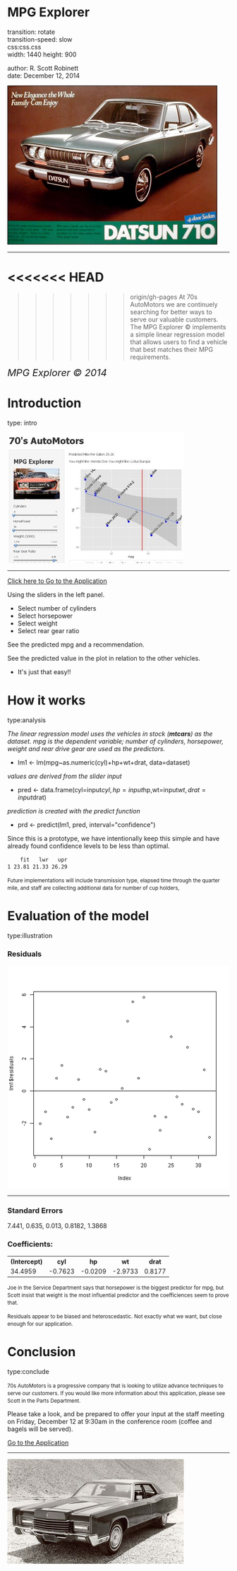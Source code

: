 
MPG Explorer
========================================================
transition: rotate  
transition-speed: slow  
css:css.css  
width: 1440
height: 900 

author: R. Scott Robinett  
date: December 12, 2014   


![Datsun 710](datsun710.jpg)

***
<<<<<<< HEAD
=======

>>>>>>> origin/gh-pages
At 70s AutoMotors we are continuely searching for better ways to serve our valuable customers.  The MPG Explorer &copy; implements a simple linear regression model that allows users to find a vehicle that best matches their MPG requirements.  


<span style="font-size:22px;font-style: italic;">MPG Explorer &copy; 2014</span>

Introduction
========================================================
type: intro

![screenshot](mpg.jpg)
***
[Click here to Go to the Application](http://rsrobinett.shinyapps.io/devDataProducts)  

Using the sliders in the left panel. 

* Select number of cylinders
* Select horsepower
* Select weight
* Select rear gear ratio  

See the predicted mpg and a recommendation.  

See the predicted value in the plot in relation to the other vehicles.  
* It's just that easy!!




How it works
========================================================
type:analysis

_The linear regression model uses the vehicles in stock (__mtcars__) as the dataset.  *mpg* is the dependent variable; number of cylinders, horsepower, weight and rear drive gear are used as the predictors._  
* lm1 <- lm(mpg~as.numeric(cyl)+hp+wt+drat, data=dataset)  

_values are derived from the slider input_
* pred <- data.frame(cyl=input$cyl,hp=input$hp,wt=input$wt,drat=input$drat)  

_prediction is created with the predict function_ 
* prd <- predict(lm1, pred, interval="confidence")

Since this is a prototype, we have intentionally keep this simple and have already found confidence levels to be less than optimal.  


```
    fit   lwr   upr
1 23.81 21.33 26.29
```
<small>Future implementations will include transmission type, elapsed time through the quarter mile, and staff are collecting additional data for number of cup holders,</small>   


Evaluation of the model
========================================================
type:illustration

### Residuals
![plot of chunk unnamed-chunk-2](index-figure/unnamed-chunk-2.png) 
***

### Standard Errors
7.441, 0.635, 0.013, 0.8182, 1.3868  

### Coefficients: 
<table>
<tr>
<th>(Intercept)</th><th>cyl</th><th>hp</th><th>wt</th><th>drat</th>
</tr>
<tr>
<td>34.4959</td><td>-0.7623</td>
<td>-0.0209</td><td>-2.9733</td><td>0.8177</td>
</tr>
</table>  
<small>Joe in the Service Department says that horsepower is the biggest predictor for mpg, but Scott insist that weight is the most influential predictor and the coefficiences seem to prove that.  

Residuals appear to be biased and heteroscedastic.  Not exactly what we want, but close enough for our application.
</small>

Conclusion
========================================================
type:conclude


<small>70s AutoMotors is a progressive company that is looking to utilize advance techniques to serve our customers.  If you would like more information about this application, please see Scott in the Parts Department.</small>    

Please take a look, and be prepared to offer your input at the staff meeting on Friday, December 12 at 9:30am in the conference room (coffee and bagels will be served).  

[Go to the Application](http://rsrobinett.shinyapps.io/devDataProducts)
***
![alt text](lincoln.jpg)
